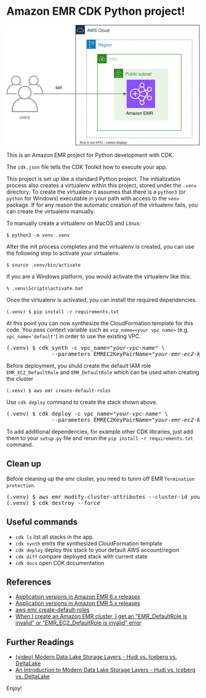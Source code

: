 
# Amazon EMR CDK Python project!

![amazon-emr-on_demand](./amazon-emr-on_demand.svg)

This is an Amazon EMR project for Python development with CDK.

The `cdk.json` file tells the CDK Toolkit how to execute your app.

This project is set up like a standard Python project.  The initialization
process also creates a virtualenv within this project, stored under the `.venv`
directory.  To create the virtualenv it assumes that there is a `python3`
(or `python` for Windows) executable in your path with access to the `venv`
package. If for any reason the automatic creation of the virtualenv fails,
you can create the virtualenv manually.

To manually create a virtualenv on MacOS and Linux:

```
$ python3 -m venv .venv
```

After the init process completes and the virtualenv is created, you can use the following
step to activate your virtualenv.

```
$ source .venv/bin/activate
```

If you are a Windows platform, you would activate the virtualenv like this:

```
% .venv\Scripts\activate.bat
```

Once the virtualenv is activated, you can install the required dependencies.

```
(.venv) $ pip install -r requirements.txt
```

At this point you can now synthesize the CloudFormation template for this code.
You pass context variable such as `vcp_name=<your vpc name>` (e.g. `vpc_name='default'`) in order to use the existing VPC.

<pre>
(.venv) $ cdk synth -c vpc_name="<i>your-vpc-name</i>" \
              --parameters EMREC2KeyPairName="<i>your-emr-ec2-key-pair-name(exclude .pem extension)</i>"
</pre>

Before deployment, you shuld create the default IAM role `EMR_EC2_DefaultRole` and `EMR_DefaultRole` which can be used when creating the cluster

```
(.venv) $ aws emr create-default-roles
```

Use `cdk deploy` command to create the stack shown above.

<pre>
(.venv) $ cdk deploy -c vpc_name="<i>your-vpc-name</i>" \
              --parameters EMREC2KeyPairName="<i>your-emr-ec2-key-pair-name(exclude .pem extension)</i>"
</pre>

To add additional dependencies, for example other CDK libraries, just add
them to your `setup.py` file and rerun the `pip install -r requirements.txt`
command.

## Clean up

Before cleaning up the emr cluster, you need to tunrn off EMR `Termination protection`.

<pre>
(.venv) $ aws emr modify-cluster-attributes --cluster-id <i>your-emr-cluster-id</i> --no-termination-protected
(.venv) $ cdk destroy --force
</pre>

## Useful commands

 * `cdk ls`          list all stacks in the app
 * `cdk synth`       emits the synthesized CloudFormation template
 * `cdk deploy`      deploy this stack to your default AWS account/region
 * `cdk diff`        compare deployed stack with current state
 * `cdk docs`        open CDK documentation

## References

 * [Application versions in Amazon EMR 6.x releases](https://docs.aws.amazon.com/emr/latest/ReleaseGuide/emr-release-app-versions-6.x.html)
 * [Application versions in Amazon EMR 5.x releases](https://docs.aws.amazon.com/emr/latest/ReleaseGuide/emr-release-app-versions-5.x.html)
 * [aws emr create-default-roles](https://docs.aws.amazon.com/cli/latest/reference/emr/create-default-roles.html)
 * [When I create an Amazon EMR cluster, I get an "EMR_DefaultRole is invalid" or "EMR_EC2_DefaultRole is invalid" error](https://aws.amazon.com/premiumsupport/knowledge-center/emr-default-role-invalid/)

## Further Readings

 * [(video) Modern Data Lake Storage Layers - Hudi vs. Iceberg vs. DeltaLake](https://youtu.be/fryfx0Zg7KA)
 * [An Introduction to Modern Data Lake Storage Layers - Hudi vs. Iceberg vs. DeltaLake](https://dacort.dev/posts/modern-data-lake-storage-layers/)

Enjoy!
